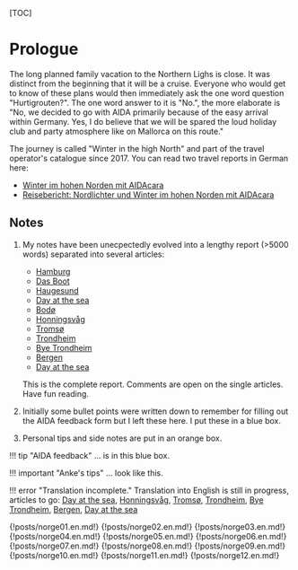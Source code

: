 <!--
.. title: Love Boat - The Real Story. Cruise to the high North
.. slug: norge2019page
.. date: 2019-03-10 21:47:06 UTC+01:00
.. tags: norway,cruise,aida
.. category: outandabout
.. link: 
.. description: 
.. type: text
-->

[TOC]

# Prologue

The long planned family vacation to the Northern Lighs is close. It was distinct from the beginning that it will be a cruise. Everyone who would get to know of these plans would then immediately ask the one word question "Hurtigrouten?". The one word answer to it is "No.", the more elaborate is "No, we decided to go with AIDA primarily because of the easy arrival within Germany. Yes, I do believe that we will be spared the loud holiday club and party atmosphere like on Mallorca on this route."

The journey is called "Winter in the high North" and part of the travel operator's catalogue since 2017. You can read two travel reports in German here:

* [Winter im hohen Norden mit AIDAcara](https://www.thomasrenker.de/cruise/winter-im-hohen-norden-mit-aidacara-2017/)
* [Reisebericht: Nordlichter und Winter im hohen Norden mit AIDAcara](https://www.kreuzfahrtpiraten.de/reisebericht-winter-im-hohen-norden-mit-aidacara/)

## Notes

1. My notes have been unecpectedly evolved into a lengthy report (>5000 words) separated into several articles:

    *  [Hamburg](link://slug/norge01)
    *  [Das Boot](link://slug/norge02)
    *  [Haugesund](link://slug/norge03)
    *  [Day at the sea](link://slug/norge04)
    *  [Bodø](link://slug/norge05)
    *  [Honningsvåg](link://slug/norge06)
    *  [Tromsø](link://slug/norge07)
    *  [Trondheim](link://slug/norge08)
    *  [Bye Trondheim](link://slug/norge09)
    *  [Bergen](link://slug/norge10)
    *  [Day at the sea](link://slug/norge11)
    
    This is the complete report. Comments are open on the single articles. Have fun reading.

2. Initially some bullet points were written down to remember for filling out the AIDA feedback form but I left these here. I put these in a blue box.
3. Personal tips and side notes are put in an orange box.

!!! tip "AIDA feedback"
    ... is in this blue box.

!!! important "Anke's tips"
    ... look like this.

!!! error "Translation incomplete."
    Translation into English is still in progress, articles to go: [Day at the sea](link://slug/norge04), [Honningsvåg](link://slug/norge06), [Tromsø](link://slug/norge07), [Trondheim](link://slug/norge08), [Bye Trondheim](link://slug/norge09), [Bergen](link://slug/norge10), [Day at the sea](link://slug/norge11)

{!posts/norge01.en.md!}
{!posts/norge02.en.md!}
{!posts/norge03.en.md!}
{!posts/norge04.en.md!}
{!posts/norge05.en.md!}
{!posts/norge06.en.md!}
{!posts/norge07.en.md!}
{!posts/norge08.en.md!}
{!posts/norge09.en.md!}
{!posts/norge10.en.md!}
{!posts/norge11.en.md!}
{!posts/norge12.en.md!}

